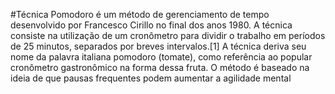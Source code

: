 #Técnica Pomodoro 
é um método de gerenciamento de tempo desenvolvido por Francesco Cirillo no final dos anos 1980. 
A técnica consiste na utilização de um cronômetro para dividir o trabalho em períodos de 25 minutos, 
separados por breves intervalos.[1] A técnica deriva seu nome da palavra italiana pomodoro (tomate), 
como referência ao popular cronômetro gastronômico na forma dessa fruta. 
O método é baseado na ideia de que pausas frequentes podem aumentar a agilidade mental

